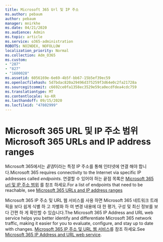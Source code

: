 ```yaml
---
title: Microsoft 365 Url 및 IP 주소
ms.author: pebaum
author: pebaum
manager: mnirkhe
ms.date: 04/21/2020
ms.audience: Admin
ms.topic: article
ms.service: o365-administration
ROBOTS: NOINDEX, NOFOLLOW
localization_priority: Normal
ms.collection: Adm_O365
ms.custom:
- "287"
- "827"
- "1600028"
ms.assetid: 6056169e-6e69-4b5f-bb67-15b5ef39ec59
ms.openlocfilehash: 5d7bdac820a29496d375259f3d64e0c2fa21728a
ms.sourcegitcommit: c6692ce0fa1358ec3529e59ca0ecdfdea4cdc759
ms.translationtype: MT
ms.contentlocale: ko-KR
ms.lasthandoff: 09/15/2020
ms.locfileid: "47802999"
---
```

# <a name="microsoft-365-urls-and-ip-address-ranges"></a><span data-ttu-id="dab91-102">Microsoft 365 URL 및 IP 주소 범위</span><span class="sxs-lookup"><span data-stu-id="dab91-102">Microsoft 365 URLs and IP address ranges</span></span>

<span data-ttu-id="dab91-103">Microsoft 365에서는 *끝점*이라는 특정 IP 주소를 통해 인터넷에 연결 해야 합니다.</span><span class="sxs-lookup"><span data-stu-id="dab91-103">Microsoft 365 requires connectivity to the Internet via specific IP addresses called *endpoints*.</span></span>
<span data-ttu-id="dab91-104">연결할 수 있어야 하는 끝점 목록은 [Microsoft 365 url 및 IP 주소 범위](https://docs.microsoft.com/office365/enterprise/urls-and-ip-address-ranges) 를 참조 하세요.</span><span class="sxs-lookup"><span data-stu-id="dab91-104">For a list of endpoints that need to be reachable, see [Microsoft 365 URLs and IP address ranges](https://docs.microsoft.com/office365/enterprise/urls-and-ip-address-ranges)</span></span> 

<span data-ttu-id="dab91-105">Microsoft 365 IP 주소 및 URL 웹 서비스를 사용 하면 Microsoft 365 네트워크 트래픽을 보다 쉽게 식별 하 고 차별화 하 여 변경 내용에 대 한 평가, 구성 및 최신 정보를 보다 간편 하 게 확인할 수 있습니다.</span><span class="sxs-lookup"><span data-stu-id="dab91-105">The Microsoft 365 IP Address and URL web service helps you better identify and differentiate Microsoft 365 network traffic, making it easier for you to evaluate, configure, and stay up to date with changes.</span></span> <span data-ttu-id="dab91-106">[Microsoft 365 IP 주소 및 URL 웹 서비스](https://docs.microsoft.com/office365/enterprise/office-365-ip-web-service)를 참조 하세요.</span><span class="sxs-lookup"><span data-stu-id="dab91-106">See [Microsoft 365 IP Address and URL web service](https://docs.microsoft.com/office365/enterprise/office-365-ip-web-service).</span></span>